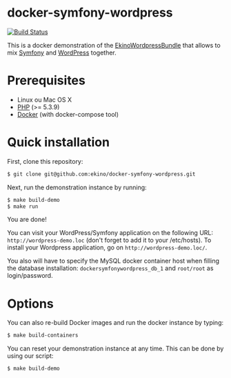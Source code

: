 docker-symfony-wordpress
========================

[![Build Status](https://secure.travis-ci.org/ekino/docker-symfony-wordpress.png?branch=master)](http://travis-ci.org/ekino/docker-symfony-wordpress)

This is a docker demonstration of the [EkinoWordpressBundle](http://open.ekino.com/EkinoWordpressBundle/) that allows to mix [Symfony](https://www.symfony.com) and [WordPress](https://www.wordpress.org) together.

# Prerequisites

* Linux ou Mac OS X
* [PHP](http://www.php.net) (>= 5.3.9)
* [Docker](https://docs.docker.com/compose/install/) (with docker-compose tool)

# Quick installation

First, clone this repository:

```bash
$ git clone git@github.com:ekino/docker-symfony-wordpress.git
```

Next, run the demonstration instance by running:

```bash
$ make build-demo
$ make run
```

You are done!

You can visit your WordPress/Symfony application on the following URL: `http://wordpress-demo.loc` (don't forget to add it to your /etc/hosts). To install your Wordpress application, go on `http://wordpress-demo.loc/`.

You also will have to specify the MySQL docker container host when filling the database installation: `dockersymfonywordpress_db_1` and `root/root` as login/password.

# Options

You can also re-build Docker images and run the docker instance by typing:

```bash
$ make build-containers
```

You can reset your demonstration instance at any time. This can be done by using our script:

```bash
$ make build-demo
```
